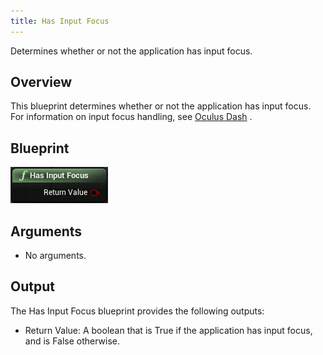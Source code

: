 ```yaml
---
title: Has Input Focus
---
```

Determines whether or not the application has input focus.

## Overview

This blueprint determines whether or not the application has input focus. For information on input focus handling, see [Oculus Dash](/documentation/unreal/latest/concepts/unreal-dash/ "This guide describes how to add Oculus Dash support to Unreal applications.") .

## Blueprint

![](/images/documentation-unreal-latest-concepts-unreal-blueprints-has-input-focus-0.png)  
## Arguments

* No arguments.
## Output

The Has Input Focus blueprint provides the following outputs:

* Return Value: A boolean that is True if the application has input focus, and is False otherwise.
